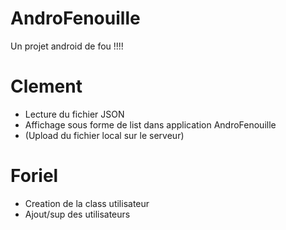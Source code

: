 # AndroFenouille
Un projet android de fou !!!!

# Clement
* Lecture du fichier JSON
* Affichage sous forme de list dans application AndroFenouille
* (Upload du fichier local sur le serveur)

# Foriel
* Creation de la class utilisateur
* Ajout/sup des utilisateurs


